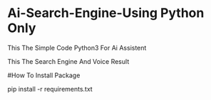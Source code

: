 # Ai-Search-Engine-Using Python Only

This The Simple Code Python3 For Ai Assistent
 
This The Search Engine And Voice Result


#How To Install Package 

pip install -r requirements.txt
